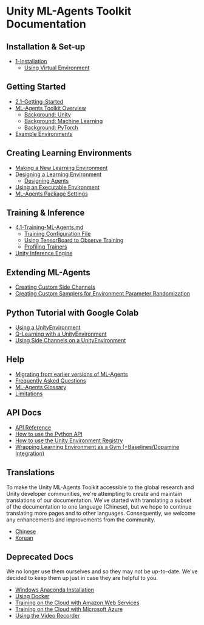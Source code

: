 # Unity ML-Agents Toolkit Documentation

## Installation & Set-up

- [1-Installation](1-Installation.md )
  - [Using Virtual Environment](Using-Virtual-Environment.md)

## Getting Started

- [2.1-Getting-Started](2.1-Getting-Started.md)
- [ML-Agents Toolkit Overview](ML-Agents-Overview.md)
  - [Background: Unity](Background-Unity.md)
  - [Background: Machine Learning](Background-Machine-Learning.md)
  - [Background: PyTorch](Background-PyTorch.md)
- [Example Environments](Learning-Environment-Examples.md)

## Creating Learning Environments

- [Making a New Learning Environment](Learning-Environment-Create-New.md)
- [Designing a Learning Environment](Learning-Environment-Design.md)
  - [Designing Agents](Learning-Environment-Design-Agents.md)
- [Using an Executable Environment](Learning-Environment-Executable.md)
- [ML-Agents Package Settings](Package-Settings.md)

## Training & Inference

- [4.1-Training-ML-Agents.md](4.1-Training-ML-Agents.md)
  - [Training Configuration File](Training-Configuration-File.md)
  - [Using TensorBoard to Observe Training](Using-Tensorboard.md)
  - [Profiling Trainers](Profiling-Python.md)
- [Unity Inference Engine](Unity-Inference-Engine.md)

## Extending ML-Agents

- [Creating Custom Side Channels](Custom-SideChannels.md)
- [Creating Custom Samplers for Environment Parameter Randomization](Training-ML-Agents.md#defining-a-new-sampler-type)

## Python Tutorial with Google Colab

- [Using a UnityEnvironment](https://colab.research.google.com/drive/1Qg6E5kmf9n4G8rc5lXHIM_cQzMUFGH-g#forceEdit=true&sandboxMode=true)
- [Q-Learning with a UnityEnvironment](https://colab.research.google.com/drive/1nkOztXzU91MHEbuQ1T9GnynYdL_LRsHG#forceEdit=true&sandboxMode=true)
- [Using Side Channels on a UnityEnvironment](https://colab.research.google.com/drive/1-g7CwEpk9nJ7SgWXfoCUf8pSLUW1b48i#scrollTo=pbVXrmEsLXDt&forceEdit=true&sandboxMode=true)

## Help

- [Migrating from earlier versions of ML-Agents](Migrating.md)
- [Frequently Asked Questions](FAQ.md)
- [ML-Agents Glossary](Glossary.md)
- [Limitations](Limitations.md)

## API Docs

- [API Reference](API-Reference.md)
- [How to use the Python API](Python-API.md)
- [How to use the Unity Environment Registry](Unity-Environment-Registry.md)
- [Wrapping Learning Environment as a Gym (+Baselines/Dopamine Integration)](../gym-unity/README.md)

## Translations

To make the Unity ML-Agents Toolkit accessible to the global research and Unity
developer communities, we're attempting to create and maintain translations of
our documentation. We've started with translating a subset of the documentation
to one language (Chinese), but we hope to continue translating more pages and to
other languages. Consequently, we welcome any enhancements and improvements from
the community.

- [Chinese](localized/zh-CN/)
- [Korean](localized/KR/)

## Deprecated Docs

We no longer use them ourselves and so they may not be up-to-date. We've decided
to keep them up just in case they are helpful to you.

- [Windows Anaconda Installation](Installation-Anaconda-Windows.md)
- [Using Docker](Using-Docker.md)
- [Training on the Cloud with Amazon Web Services](Training-on-Amazon-Web-Service.md)
- [Training on the Cloud with Microsoft Azure](Training-on-Microsoft-Azure.md)
- [Using the Video Recorder](https://github.com/Unity-Technologies/video-recorder)
